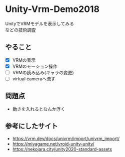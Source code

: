 # Unity-Vrm-Demo2018

UnityでVRMモデルを表示してみる  
などの技術調査

## やること
- [x] VRMの表示
- [x] VRMのモーション操作
- [ ] VRMの読み込み(キャラの変更)
- [ ] virtual cameraへ流す

## 問題点
- 動きを入れるとなんか浮く

## 参考にしたサイト
- https://vrm.dev/docs/univrm/import/univrm_import/
- https://miyagame.net/vroid-unity-unity/
- https://nekojara.city/unity2020-standard-assets